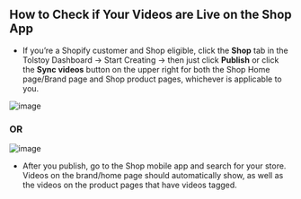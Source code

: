 ## How to Check if Your Videos are Live on the Shop App

- If you’re a Shopify customer and Shop eligible, click the **Shop** tab in the Tolstoy Dashboard -> Start Creating -> then just click **Publish** or click the **Sync videos** button on the upper right for both the Shop Home page/Brand page and Shop product pages, whichever is applicable to you.

![image](https://github.com/user-attachments/assets/5705e41a-dace-47d5-af5f-9a6aa5183c47)

### OR

![image](https://github.com/user-attachments/assets/f1efc7b0-cb67-4742-889f-a655b84eeb76)

- After you publish, go to the Shop mobile app and search for your store. Videos on the brand/home page should automatically show, as well as the videos on the product pages that have videos tagged.

